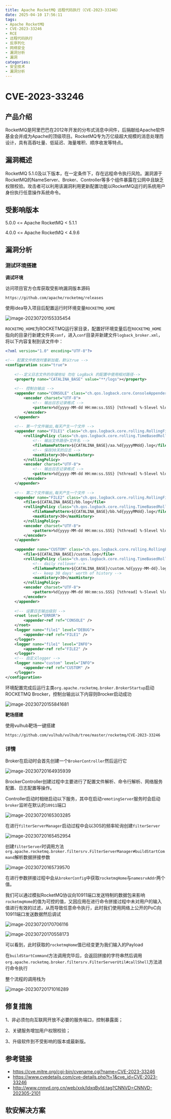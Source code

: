 ```yaml
---
title: Apache RocketMQ 远程代码执行（CVE-2023-33246） 
date: 2025-04-10 17:56:11
tags:
- Apache RocketMQ
- CVE-2023-33246
- RCE
- 远程代码执行
- 反序列化
- 网络安全
- 漏洞分析
- 漏洞
categories:
- 安全技术
- 漏洞分析
---
```

# CVE-2023-33246

## 产品介绍

RocketMQ是阿里巴巴在2012年开发的分布式消息中间件，后捐献给Apache软件基金会并成为Apache的顶级项目。RocketMQ专为万亿级超大规模的消息处理而设计，具有高吞吐量、低延迟、海量堆积、顺序收发等特点。

## 漏洞概述

RocketMQ 5.1.0及以下版本，在一定条件下，存在远程命令执行风险。漏洞源于RocketMQ的NameServer、Broker、Controller等多个组件暴露在公网中且缺乏权限校验。攻击者可以利用该漏洞利用更新配置功能以RocketMQ运行的系统用户身份执行任意操作系统命令。
<!--more-->

## 受影响版本

5.0.0 <= Apache RocketMQ < 5.1.1

4.0.0 <= Apache RocketMQ < 4.9.6

## 漏洞分析

### 测试环境搭建

**调试环境**

访问项目官方仓库获取受影响漏洞版本源码

```shell
https://github.com/apache/rocketmq/releases
```

使用idea导入项目后配置运行时环境变量`ROCKETMQ_HOME`

![image-20230720155335454](image-20230720155335454.png)

`ROCKETMQ_HOME`为ROCKETMQ运行家目录，配置好环境变量后在`ROCKETMQ_HOME`指向的目录行新建文件夹`conf`，进入`conf`目录并新建文件`logback_broker.xml`，将以下内容复制到该文件中：

```xml
<?xml version="1.0" encoding="UTF-8"?>

<!-- 配置文件修改时重新加载，默认true -->
<configuration scan="true">
    
    <!--定义日志文件的存储地址 勿在 LogBack 的配置中使用相对路径-->
    <property name="CATALINA_BASE" value="**/logs"></property>
    
    <!-- 控制台输出 -->
    <appender name="CONSOLE" class="ch.qos.logback.core.ConsoleAppender">
        <encoder charset="UTF-8">
            <!-- 输出日志记录格式 -->
            <pattern>%d{yyyy-MM-dd HH:mm:ss.SSS} [%thread] %-5level %logger{36} - %msg%n</pattern>
        </encoder>
    </appender>
 
    <!-- 第一个文件输出,每天产生一个文件 -->
    <appender name="FILE1" class="ch.qos.logback.core.rolling.RollingFileAppender">
        <rollingPolicy class="ch.qos.logback.core.rolling.TimeBasedRollingPolicy">
            <!-- 输出文件路径+文件名 -->
            <fileNamePattern>${CATALINA_BASE}/aa.%d{yyyyMMdd}.log</fileNamePattern>
            <!-- 保存30天的日志 -->
            <maxHistory>30</maxHistory>
        </rollingPolicy>
        <encoder charset="UTF-8">
            <!-- 输出日志记录格式 -->
            <pattern>%d{yyyy-MM-dd HH:mm:ss.SSS} [%thread] %-5level %logger{36} - %msg%n</pattern>
        </encoder>
    </appender>
 
    <!-- 第二个文件输出,每天产生一个文件 -->
    <appender name="FILE2" class="ch.qos.logback.core.rolling.RollingFileAppender">
        <file>${CATALINA_BASE}/bb.log</file>
        <rollingPolicy class="ch.qos.logback.core.rolling.TimeBasedRollingPolicy">
            <fileNamePattern>${CATALINA_BASE}/bb.%d{yyyyMMdd}.log</fileNamePattern>
            <maxHistory>30</maxHistory>
        </rollingPolicy>
        <encoder charset="UTF-8">
            <pattern>%d{yyyy-MM-dd HH:mm:ss.SSS} [%thread] %-5level %logger{36} - %msg%n</pattern>
        </encoder>
    </appender>
    
    <appender name="CUSTOM" class="ch.qos.logback.core.rolling.RollingFileAppender">
        <file>${CATALINA_BASE}/custom.log</file>
        <rollingPolicy class="ch.qos.logback.core.rolling.TimeBasedRollingPolicy">
            <!-- daily rollover -->
            <fileNamePattern>${CATALINA_BASE}/custom.%d{yyyy-MM-dd}.log</fileNamePattern>
            <!-- keep 30 days' worth of history -->
            <maxHistory>30</maxHistory>
        </rollingPolicy>
        <encoder charset="UTF-8">
            <pattern>%d{yyyy-MM-dd HH:mm:ss.SSS} [%thread] %-5level %logger{36} - %msg%n</pattern>
        </encoder>
    </appender>
    
    <!-- 设置日志输出级别 -->
    <root level="ERROR">
        <appender-ref ref="CONSOLE" />
    </root>
    <logger name="file1" level="DEBUG">
        <appender-ref ref="FILE1" />
    </logger>
    <logger name="file1" level="INFO">
        <appender-ref ref="FILE2" />
    </logger>
    <!-- 自定义logger -->
    <logger name="custom" level="INFO">
        <appender-ref ref="CUSTOM" />
    </logger>
</configuration>
```

环境配置完成后运行主类`org.apache.rocketmq.broker.BrokerStartup`启动ROCKETMQ Brocker，控制台输出以下内容则Brocker启动成功

![image-20230720155841681](image-20230720155841681.png)



**靶场搭建**

使用vulhub靶场一键搭建

`https://github.com/vulhub/vulhub/tree/master/rocketmq/CVE-2023-33246`

### 详情

Broker在启动时会首先创建一个`BrokerController`然后运行它

![image-20230720164935939](image-20230720164935939.png)

BrockerController创建过程中主要进行了配置文件解析、命令行解析、网络服务配置、日志配置等操作。

Controller启动时相继启动以下服务，其中在启动`remotingServer`服务时会启动`broker`监听在默认的`10911`端口

![image-20230720165303285](image-20230720165303285.png)

在进行`filterServerManager`启动过程中会以30S的频率轮询创建`filterServer`

![image-20230720165452954](image-20230720165452954.png)

创建`filterServer`时调用方法`org.apache.rocketmq.broker.filtersrv.FilterServerManager#buildStartCommand`解析数据拼接参数

![image-20230720165739570](image-20230720165739570.png)

在进行参数拼接过程中会从`brokerConfig`中获取`rocketmqHome`与`namesrvAddr`两个值。

我们可以通过模拟RocketMQ协议向10911端口发送特制的数据包来影响`rocketmqHome`的值为可控的值，又因应用在进行命令拼接过程中未对用户的输入值进行有效的过滤，从而导致任意命令执行，此时我们使用网络上公开的PoC向10911端口发送数据然后调试

![image-20230720170706116](image-20230720170706116.png)

![image-20230720170558173](image-20230720170558173.png)

可以看到，此时获取的`rocketmqHome`值已经变更为我们输入的Payload

在`buildStartCommand`方法调用完毕后，会返回拼接的字符串然后调用`org.apache.rocketmq.broker.filtersrv.FilterServerUtil#callShell`方法进行命令执行

整个流程的调用栈为

![image-20230720171016289](image-20230720171016289.png)

## 修复措施

1、非必须勿向互联网开放不必要的服务端口，控制暴露面；

2、关键服务增加用户权限校验；

3、升级软件到不受影响的版本或最新版。



## 参考链接

- https://cve.mitre.org/cgi-bin/cvename.cgi?name=CVE-2023-33246
- https://www.cvedetails.com/cve-details.php?t=1&cve_id=CVE-2023-33246
- http://www.cnnvd.org.cn/web/xxk/ldxqById.tag?CNNVD=CNNVD-202305-2101



## 软安解决方案

